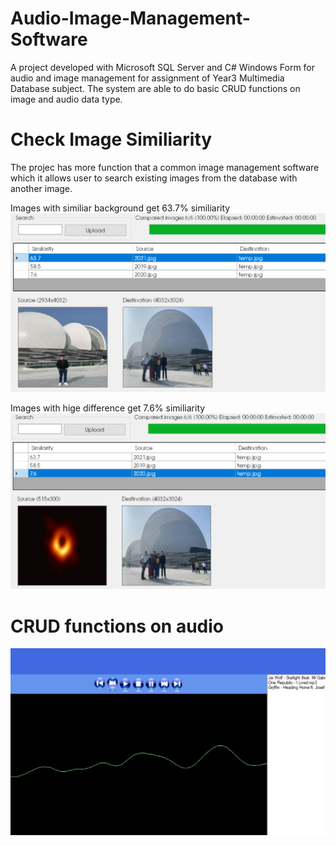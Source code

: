 # Audio-Image-Management-Software
A project developed with Microsoft SQL Server and C# Windows Form for audio and image management for assignment of Year3 Multimedia Database subject. The system are able to do basic CRUD functions on image and audio data type.

# Check Image Similiarity
The projec has more function that a common image management software which it allows user to search existing images from the database with another image.

Images with similiar background get 63.7% similiarity
![](https://raw.githubusercontent.com/ChuaN15/Audio-Image-Management-Software/master/AudioVideoPlayer/accurate.PNG "Images with similiar background")

Images with hige difference get 7.6% similiarity
![](https://raw.githubusercontent.com/ChuaN15/Audio-Image-Management-Software/master/AudioVideoPlayer/black.PNG "Images with hige difference")

# CRUD functions on audio
![](https://raw.githubusercontent.com/ChuaN15/Audio-Image-Management-Software/master/AudioVideoPlayer/Capture.PNG)
